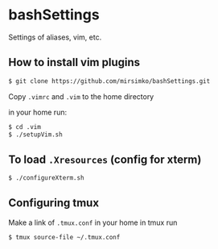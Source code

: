 # bashSettings
Settings of aliases, vim, etc.

## How to install vim plugins

```bash
$ git clone https://github.com/mirsimko/bashSettings.git
```
Copy `.vimrc` and `.vim` to the home directory

in your home run:
```bash
$ cd .vim
$ ./setupVim.sh
```
## To load `.Xresources` (config for xterm)

```bash
$ ./configureXterm.sh
```

## Configuring tmux

Make a link of `.tmux.conf` in your home
in tmux run

```bash
$ tmux source-file ~/.tmux.conf
```
